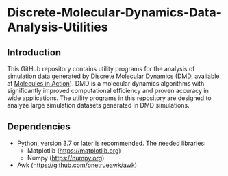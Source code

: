 # Discrete-Molecular-Dynamics-Data-Analysis-Utilities
## Introduction
This GitHub repository contains utility programs for the analysis of simulation data generated by Discrete Molecular Dynamics (DMD, available at [Molecules in Action](https://www.moleculesinaction.com/pdmd.html)).
DMD is a molecular dynamics algorithms with significantly improved computational efficiency and proven accuracy in wide applications. 
The utility programs in this repository are designed to analyze large simulation datasets generated in DMD simulations. 

## Dependencies
* Python, version 3.7 or later is recommended. The needed libraries:
  * Matplotlib (https://matplotlib.org)
  * Numpy (https://numpy.org)
* Awk (https://github.com/onetrueawk/awk)

<?
## Secondary Structure

## Fibrillar Aggregate Morphology Analysis
This program is used for deciding the type of fibrillar aggregate formed by protein or peptide chains. 
Briefly, the type of protein fibrillar aggregate can be defined using its number of layers and β-sheet sizes. The two main categories are: 
* Amyloid fibrils, which has a small number of β-sheet layers (typicall 2)
* Nanocrystals, which has a large number of layers (typically 2+ )
In a given molecular system, the more layers will lead to a decrease in the β-sheet size. Therefore, a nanocrystal conformation will have more layers but small-sized β-sheets, while a fibril will have fewer layers but large-sized β-sheets.
?>
